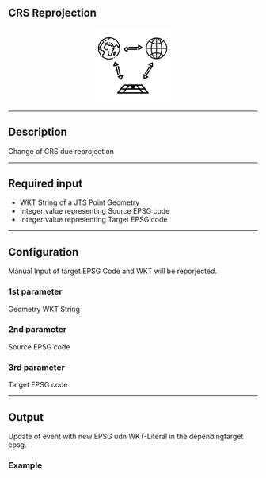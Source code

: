 <!--
  ~ Licensed to the Apache Software Foundation (ASF) under one or more
  ~ contributor license agreements.  See the NOTICE file distributed with
  ~ this work for additional information regarding copyright ownership.
  ~ The ASF licenses this file to You under the Apache License, Version 2.0
  ~ (the "License"); you may not use this file except in compliance with
  ~ the License.  You may obtain a copy of the License at
  ~
  ~    http://www.apache.org/licenses/LICENSE-2.0
  ~
  ~ Unless required by applicable law or agreed to in writing, software
  ~ distributed under the License is distributed on an "AS IS" BASIS,
  ~ WITHOUT WARRANTIES OR CONDITIONS OF ANY KIND, either express or implied.
  ~ See the License for the specific language governing permissions and
  ~ limitations under the License.
  ~
  -->

## CRS Reprojection

<p align="center">
    <img src="icon.png" width="150px;" class="pe-image-documentation"/>
</p>

***

## Description

Change of CRS due reprojection

***

## Required input

*  WKT String of a JTS Point Geometry
*  Integer value representing Source EPSG code
*  Integer value representing Target EPSG code


***

## Configuration

Manual Input of  target EPSG Code and WKT will be reporjected.

### 1st parameter
Geometry WKT String

### 2nd parameter
Source EPSG code

### 3rd parameter
Target EPSG code

***

## Output

Update of event with new EPSG udn WKT-Literal in the dependingtarget epsg.

### Example

